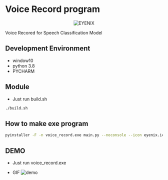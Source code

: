 # Voice Record program
<p align="center"><img src="eyenix.ico" title="로고" alt="EYENIX"></img></p>
Voice Recored for Speech Classification Model  

## Development Environment

* window10
* python 3.8
* PYCHARM

## Module

- Just run build.sh
```bash
./build.sh
```

## How to make exe program


```bash
pyinstaller -F -n voice_record.exe main.py --noconsole --icon eyenix.ico --add-data "eyenix.ico;."
```

## DEMO
- Just run voice_record.exe  

- GIF
![demo](https://user-images.githubusercontent.com/66294848/171068617-0257a61e-34ba-408e-8671-e559954ab24f.gif)

